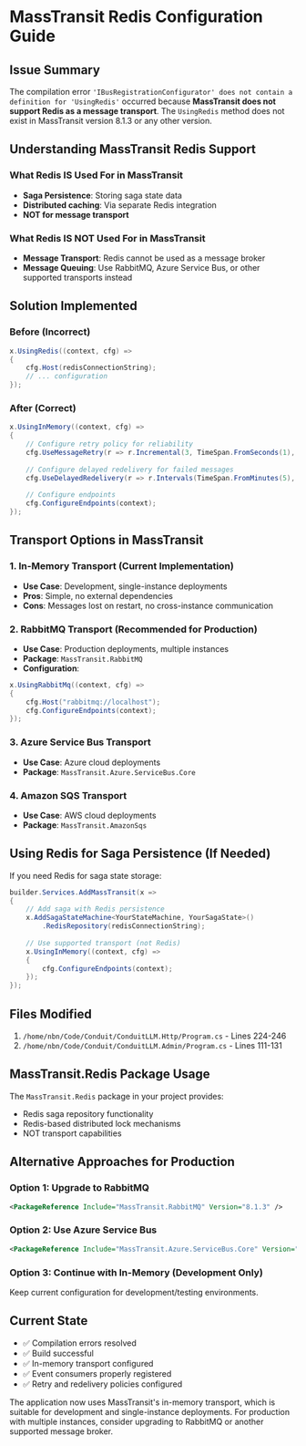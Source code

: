 # MassTransit Redis Configuration Guide

## Issue Summary

The compilation error `'IBusRegistrationConfigurator' does not contain a definition for 'UsingRedis'` occurred because **MassTransit does not support Redis as a message transport**. The `UsingRedis` method does not exist in MassTransit version 8.1.3 or any other version.

## Understanding MassTransit Redis Support

### What Redis IS Used For in MassTransit
- **Saga Persistence**: Storing saga state data
- **Distributed caching**: Via separate Redis integration
- **NOT for message transport**

### What Redis IS NOT Used For in MassTransit
- **Message Transport**: Redis cannot be used as a message broker
- **Message Queuing**: Use RabbitMQ, Azure Service Bus, or other supported transports instead

## Solution Implemented

### Before (Incorrect)
```csharp
x.UsingRedis((context, cfg) =>
{
    cfg.Host(redisConnectionString);
    // ... configuration
});
```

### After (Correct)
```csharp
x.UsingInMemory((context, cfg) =>
{
    // Configure retry policy for reliability
    cfg.UseMessageRetry(r => r.Incremental(3, TimeSpan.FromSeconds(1), TimeSpan.FromSeconds(2)));
    
    // Configure delayed redelivery for failed messages
    cfg.UseDelayedRedelivery(r => r.Intervals(TimeSpan.FromMinutes(5), TimeSpan.FromMinutes(15), TimeSpan.FromMinutes(30)));
    
    // Configure endpoints
    cfg.ConfigureEndpoints(context);
});
```

## Transport Options in MassTransit

### 1. In-Memory Transport (Current Implementation)
- **Use Case**: Development, single-instance deployments
- **Pros**: Simple, no external dependencies
- **Cons**: Messages lost on restart, no cross-instance communication

### 2. RabbitMQ Transport (Recommended for Production)
- **Use Case**: Production deployments, multiple instances
- **Package**: `MassTransit.RabbitMQ`
- **Configuration**:
```csharp
x.UsingRabbitMq((context, cfg) =>
{
    cfg.Host("rabbitmq://localhost");
    cfg.ConfigureEndpoints(context);
});
```

### 3. Azure Service Bus Transport
- **Use Case**: Azure cloud deployments
- **Package**: `MassTransit.Azure.ServiceBus.Core`

### 4. Amazon SQS Transport
- **Use Case**: AWS cloud deployments
- **Package**: `MassTransit.AmazonSqs`

## Using Redis for Saga Persistence (If Needed)

If you need Redis for saga state storage:

```csharp
builder.Services.AddMassTransit(x =>
{
    // Add saga with Redis persistence
    x.AddSagaStateMachine<YourStateMachine, YourSagaState>()
        .RedisRepository(redisConnectionString);
    
    // Use supported transport (not Redis)
    x.UsingInMemory((context, cfg) =>
    {
        cfg.ConfigureEndpoints(context);
    });
});
```

## Files Modified

1. `/home/nbn/Code/Conduit/ConduitLLM.Http/Program.cs` - Lines 224-246
2. `/home/nbn/Code/Conduit/ConduitLLM.Admin/Program.cs` - Lines 111-131

## MassTransit.Redis Package Usage

The `MassTransit.Redis` package in your project provides:
- Redis saga repository functionality
- Redis-based distributed lock mechanisms
- NOT transport capabilities

## Alternative Approaches for Production

### Option 1: Upgrade to RabbitMQ
```xml
<PackageReference Include="MassTransit.RabbitMQ" Version="8.1.3" />
```

### Option 2: Use Azure Service Bus
```xml
<PackageReference Include="MassTransit.Azure.ServiceBus.Core" Version="8.1.3" />
```

### Option 3: Continue with In-Memory (Development Only)
Keep current configuration for development/testing environments.

## Current State

- ✅ Compilation errors resolved
- ✅ Build successful
- ✅ In-memory transport configured
- ✅ Event consumers properly registered
- ✅ Retry and redelivery policies configured

The application now uses MassTransit's in-memory transport, which is suitable for development and single-instance deployments. For production with multiple instances, consider upgrading to RabbitMQ or another supported message broker.